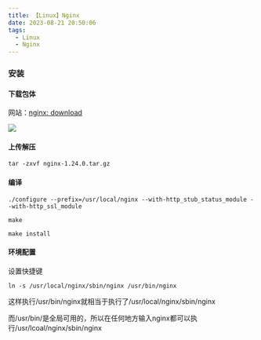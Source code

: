 ```yaml
---
title: 【Linux】Nginx
date: 2023-08-21 20:50:06
tags:
  - Linux
  - Nginx
---
```


### 安装

#### 下载包体

网站：[nginx: download](https://nginx.org/en/download.html)

<img src="/../images/linux/nginx/安装网站.png"></img>

#### 上传解压

`tar -zxvf nginx-1.24.0.tar.gz`

#### 编译

`./configure --prefix=/usr/local/nginx --with-http_stub_status_module --with-http_ssl_module`

`make`

`make install`

#### 环境配置

设置快捷键

`ln -s /usr/local/nginx/sbin/nginx /usr/bin/nginx`

这样执行/usr/bin/nginx就相当于执行了/usr/local/nginx/sbin/nginx

而/usr/bin/是全局可用的，所以在任何地方输入nginx都可以执行/usr/lcoal/nginx/sbin/nginx


